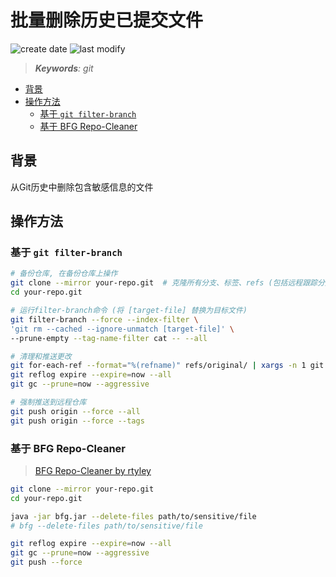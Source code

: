 批量删除历史已提交文件
===
<!--START_SECTION:badge-->
![create date](https://img.shields.io/static/v1?label=create%20date&message=2025-08-xx&label_color=gray&color=lightsteelblue&style=flat-square)
![last modify](https://img.shields.io/static/v1?label=last%20modify&message=2025-09-19%2004%3A11%3A35&label_color=gray&color=thistle&style=flat-square)
<!--END_SECTION:badge-->
<!--info
top: false
draft: false
hidden: false
tags: [git]
-->

> ***Keywords**: git*

<!--START_SECTION:toc-->
- [背景](#背景)
- [操作方法](#操作方法)
    - [基于 `git filter-branch`](#基于-git-filter-branch)
    - [基于 BFG Repo-Cleaner](#基于-bfg-repo-cleaner)
<!--END_SECTION:toc-->


## 背景

从Git历史中删除包含敏感信息的文件

## 操作方法

### 基于 `git filter-branch`

```bash
# 备份仓库, 在备份仓库上操作
git clone --mirror your-repo.git  # 克隆所有分支、标签、refs (包括远程跟踪分支) 的完整镜像
cd your-repo.git

# 运行filter-branch命令 (将 [target-file] 替换为目标文件)
git filter-branch --force --index-filter \
'git rm --cached --ignore-unmatch [target-file]' \
--prune-empty --tag-name-filter cat -- --all

# 清理和推送更改
git for-each-ref --format="%(refname)" refs/original/ | xargs -n 1 git update-ref -d
git reflog expire --expire=now --all
git gc --prune=now --aggressive

# 强制推送到远程仓库
git push origin --force --all
git push origin --force --tags
```


### 基于 BFG Repo-Cleaner
> [BFG Repo-Cleaner by rtyley](https://rtyley.github.io/bfg-repo-cleaner/)

```bash
git clone --mirror your-repo.git
cd your-repo.git

java -jar bfg.jar --delete-files path/to/sensitive/file
# bfg --delete-files path/to/sensitive/file

git reflog expire --expire=now --all
git gc --prune=now --aggressive
git push --force
```